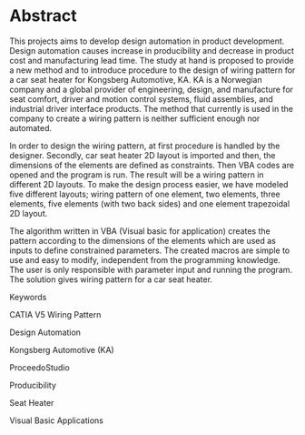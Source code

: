 # Abstract

This projects aims to develop design automation in product development. Design automation 
causes increase in producibility and decrease in product cost and manufacturing lead time. 
The study at hand is proposed to provide a new method and to introduce procedure to the design 
of wiring pattern for a car seat heater for Kongsberg Automotive, KA. KA is a Norwegian 
company and a global provider of engineering, design, and manufacture for seat comfort, driver 
and motion control systems, fluid assemblies, and industrial driver interface products. The method 
that currently is used in the company to create a wiring pattern is neither sufficient enough nor 
automated. 

In order to design the wiring pattern, at first procedure is handled by the designer. Secondly, car 
seat heater 2D layout is imported and then, the dimensions of the elements are defined as 
constraints. Then VBA codes are opened and the program is run. The result will be a wiring 
pattern in different 2D layouts. To make the design process easier, we have modeled five different 
layouts; wiring pattern of one element, two elements, three elements, five elements (with two back 
sides) and one element trapezoidal 2D layout. 

The algorithm written in VBA (Visual basic for application) creates the pattern according to the 
dimensions of the elements which are used as inputs to define constrained parameters. The created 
macros are simple to use and easy to modify, independent from the programming knowledge. The 
user is only responsible with parameter input and running the program. The solution gives wiring 
pattern for a car seat heater. 

Keywords 

CATIA V5 Wiring Pattern 

Design Automation 

Kongsberg Automotive (KA) 

ProceedoStudio 

Producibility 

Seat Heater 

Visual Basic Applications
